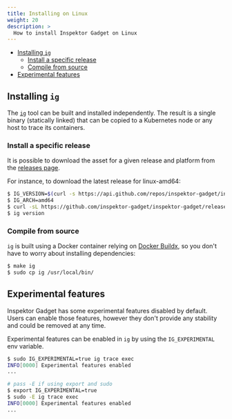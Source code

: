 ```yaml
---
title: Installing on Linux
weight: 20
description: >
  How to install Inspektor Gadget on Linux
---
```


<!-- toc -->
- [Installing `ig`](#installing-ig)
  * [Install a specific release](#install-a-specific-release-1)
  * [Compile from source](#compile-from-source-1)
- [Experimental features](#experimental-features)
<!-- /toc -->

## Installing `ig`

The [`ig`](ig.md) tool can be built and installed
independently. The result is a single binary (statically linked) that can be
copied to a Kubernetes node or any host to trace its containers.

### Install a specific release

It is possible to download the asset for a given release and platform from the
[releases page](https://github.com/inspektor-gadget/inspektor-gadget/releases/).

For instance, to download the latest release for linux-amd64:

```bash
$ IG_VERSION=$(curl -s https://api.github.com/repos/inspektor-gadget/inspektor-gadget/releases/latest | jq -r .tag_name)
$ IG_ARCH=amd64
$ curl -sL https://github.com/inspektor-gadget/inspektor-gadget/releases/download/${IG_VERSION}/ig-linux-${IG_ARCH}-${IG_VERSION}.tar.gz | sudo tar -C /usr/local/bin -xzf - ig
$ ig version
```

### Compile from source

`ig` is built using a Docker container relying on [Docker Buildx](https://docs.docker.com/buildx/working-with-buildx), so you don't have to worry
about installing dependencies:

```bash
$ make ig
$ sudo cp ig /usr/local/bin/
```

## Experimental features

Inspektor Gadget has some experimental features disabled by default. Users can enable those
features, however they don't provide any stability and could be removed at any time.

Experimental features can be enabled in `ig` by using the `IG_EXPERIMENTAL` env variable.

```bash
$ sudo IG_EXPERIMENTAL=true ig trace exec
INFO[0000] Experimental features enabled
...

# pass -E if using export and sudo
$ export IG_EXPERIMENTAL=true
$ sudo -E ig trace exec
INFO[0000] Experimental features enabled
...
```

